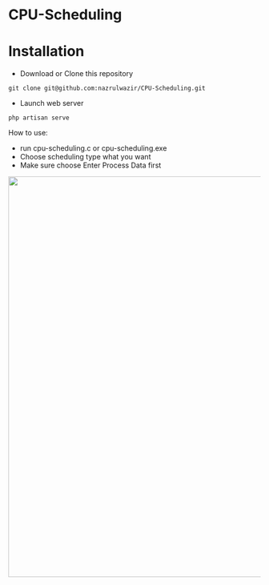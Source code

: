 # CPU-Scheduling

# Installation
- Download or Clone this repository
```
git clone git@github.com:nazrulwazir/CPU-Scheduling.git
```

- Launch web server
```
php artisan serve
```
How to use:
* run cpu-scheduling.c or cpu-scheduling.exe
* Choose scheduling type what you want
* Make sure choose Enter Process Data first

<img src="https://github.com/nazrulwazir/CPU-Scheduling/blob/master/ss.PNG" width="800">

